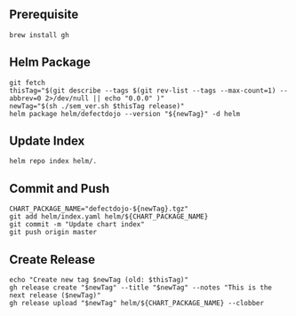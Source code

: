 ## Prerequisite

```shell
brew install gh
```

## Helm Package

```shell
git fetch
thisTag="$(git describe --tags $(git rev-list --tags --max-count=1) --abbrev=0 2>/dev/null || echo "0.0.0" )"
newTag="$(sh ./sem_ver.sh $thisTag release)"
helm package helm/defectdojo --version "${newTag}" -d helm
```

## Update Index

```shell
helm repo index helm/.
```

## Commit and Push

```shell
CHART_PACKAGE_NAME="defectdojo-${newTag}.tgz"
git add helm/index.yaml helm/${CHART_PACKAGE_NAME}
git commit -m "Update chart index"
git push origin master
```

## Create Release

```shell
echo "Create new tag $newTag (old: $thisTag)"
gh release create "$newTag" --title "$newTag" --notes "This is the next release ($newTag)"
gh release upload "$newTag" helm/${CHART_PACKAGE_NAME} --clobber
```
